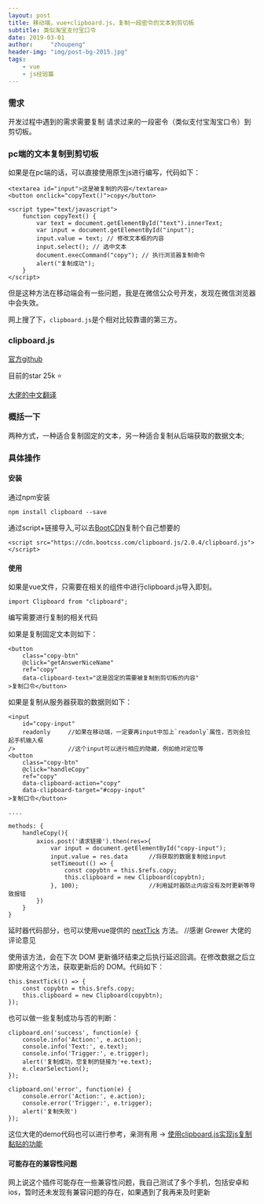 ```yaml
---
layout: post
title: 移动端，vue+clipboard.js，复制一段密令的文本到剪切板
subtitle: 类似淘宝支付宝口令
date: 2019-03-01
author:     "zhoupeng"
header-img: "img/post-bg-2015.jpg"
tags: 
    - vue
    - js经验篇
---
```


### 需求

开发过程中遇到的需求需要复制 请求过来的一段密令（类似支付宝淘宝口令）到剪切板。

### pc端的文本复制到剪切板

如果是在pc端的话，可以直接使用原生js进行编写，代码如下：

```
<textarea id="input">这是被复制的内容</textarea>
<button onclick="copyText()">copy</button>

<script type="text/javascript">
    function copyText() {
    	var text = document.getElementById("text").innerText;
    	var input = document.getElementById("input");
    	input.value = text; // 修改文本框的内容
    	input.select(); // 选中文本
    	document.execCommand("copy"); // 执行浏览器复制命令
    	alert("复制成功");
    }
</script>
```

但是这种方法在移动端会有一些问题，我是在微信公众号开发，发现在微信浏览器中会失效。

网上搜了下，`clipboard.js`是个相对比较靠谱的第三方。

### clipboard.js

[官方github](https://github.com/zenorocha/clipboard.js)

目前的star 25k ⭐️

[大佬的中文翻译](https://www.cnblogs.com/yunser/p/7628031.html)

### 概括一下

两种方式，一种适合复制固定的文本，另一种适合复制从后端获取的数据文本;

### 具体操作

#### 安装

通过npm安装

```
npm install clipboard --save
```

通过script+链接导入,可以去[BootCDN](https://www.bootcdn.cn/clipboard.js/)复制个自己想要的

```
<script src="https://cdn.bootcss.com/clipboard.js/2.0.4/clipboard.js"></script>
```

#### 使用

如果是vue文件，只需要在相关的组件中进行clipboard.js导入即刻。

```
import Clipboard from "clipboard";
```

编写需要进行复制的相关代码

如果是复制固定文本则如下：

```
<button
    class="copy-btn"
    @click="getAnswerNiceName"
    ref="copy"
    data-clipboard-text="这是固定的需要被复制到剪切板的内容"
>复制口令</button>
```

如果是复制从服务器获取的数据则如下：

```
<input
    id="copy-input"
    readonly  	 //如果在移动端，一定要再input中加上`readonly`属性，否则会拉起手机输入框
/>  			 //这个input可以进行相应的隐藏，例如绝对定位等	
<button
    class="copy-btn"
    @click="handleCopy"
    ref="copy"
    data-clipboard-action="copy"
    data-clipboard-target="#copy-input"
>复制口令</button>

....

methods: {
	handleCopy(){
    	axios.post('请求链接').then(res=>{
        	var input = document.getElementById("copy-input");
        	input.value = res.data  	//将获取的数据复制给input
            setTimeout(() => {
          		const copybtn = this.$refs.copy;
          		this.clipboard = new Clipboard(copybtn);
        	}, 100);  					//利用延时器防止内容没有及时更新等导致报错
        })
    }
}

```

延时器代码部分，也可以使用vue提供的 [nextTick](https://cn.vuejs.org/v2/api/#Vue-nextTick) 方法。 //感谢 Grewer 大佬的评论意见

使用该方法，会在下次 DOM 更新循环结束之后执行延迟回调。在修改数据之后立即使用这个方法，获取更新后的 DOM。代码如下：

```
this.$nextTick(() => {
    const copybtn = this.$refs.copy;
    this.clipboard = new Clipboard(copybtn);
});
```

也可以做一些复制成功与否的判断：

```
clipboard.on('success', function(e) {
    console.info('Action:', e.action);
    console.info('Text:', e.text);
    console.info('Trigger:', e.trigger);
    alert('复制成功，您复制的链接为'+e.text);
    e.clearSelection();
});

clipboard.on('error', function(e) {
    console.error('Action:', e.action);
    console.error('Trigger:', e.trigger);
    alert('复制失败')
});
```

这位大佬的demo代码也可以进行参考，亲测有用 -> [使用clipboard.js实现js复制黏贴的功能](https://blog.csdn.net/qq_33485463/article/details/82899752)

#### 可能存在的兼容性问题

网上说这个插件可能存在一些兼容性问题，我自己测试了多个手机，包括安卓和ios，暂时还未发现有兼容问题的存在，如果遇到了我再来及时更新
